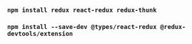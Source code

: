 ### `npm install redux react-redux redux-thunk`
### `npm install --save-dev @types/react-redux @redux-devtools/extension`
